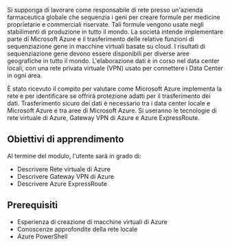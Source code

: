 Si supponga di lavorare come responsabile di rete presso un'azienda farmaceutica globale che sequenzia i geni per creare formule per medicine proprietarie e commerciali riservate. Tali formule vengono usate negli stabilimenti di produzione in tutto il mondo. La società intende implementare parte di Microsoft Azure e il trasferimento delle relative funzioni di sequenziazione gene in macchine virtuali basate su cloud. I risultati di sequenziazione gene devono essere disponibili per diverse aree geografiche in tutto il mondo. L'elaborazione dati è in corso nel data center locali, con una rete privata virtuale (VPN) usato per connettere i Data Center in ogni area.

È stato ricevuto il compito per valutare come Microsoft Azure implementa la rete e per identificare se offrirà protezione adatti per il trasferimento dei dati. Trasferimento sicuro dei dati è necessario tra i data center locale e Microsoft Azure e tra aree di Microsoft Azure. Si useranno le tecnologie di rete virtuale di Azure, Gateway VPN di Azure e Azure ExpressRoute.

## <a name="learning-objectives"></a>Obiettivi di apprendimento

Al termine del modulo, l'utente sarà in grado di:

- Descrivere Rete virtuale di Azure
- Descrivere Gateway VPN di Azure
- Descrivere Azure ExpressRoute

## <a name="prerequisites"></a>Prerequisiti

- Esperienza di creazione di macchine virtuali di Azure
- Conoscenze approfondite della rete locale
- Azure PowerShell
